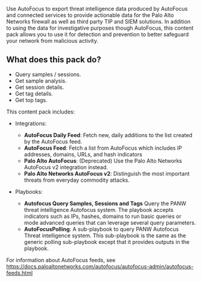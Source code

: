 Use AutoFocus to export threat intelligence data produced by AutoFocus and connected services to provide actionable data for the Palo Alto Networks firewall as well as third party TIP and SIEM solutions. In addition to using the data for investigative purposes though AutoFocus, this content pack allows you to use it for detection and prevention to better safeguard your network from malicious activity.



## What does this pack do?
- Query samples / sessions.
- Get sample analysis.
- Get session details.
- Get tag details.
- Get top tags.



This content pack includes:
- Integrations:
   - **AutoFocus Daily Feed**: Fetch new, daily additions to the list created by the AutoFocus feed.
   - **AutoFocus Feed**: Fetch a list from AutoFocus which includes IP addresses, domains, URLs, and hash indicators 
   - **Palo Alto AutoFocus**: (Deprecated)
Use the Palo Alto Networks AutoFocus v2 integration instead. 
   - **Palo Alto Networks AutoFocus v2**:
Distinguish the most important threats from everyday commodity attacks.

- Playbooks:
  - **Autofocus Query Samples, Sessions and Tags**
Query the PANW threat intelligence Autofocus system. The playbook accepts indicators such as IPs, hashes, domains to run basic queries or mode advanced queries that can leverage several query parameters. 
  - **AutoFocusPolling**: A sub-playbook to query PANW Autofocus Threat intelligence system. This sub-playbook is the same as the generic polling sub-playbook except that it provides outputs in the playbook. 

For information about AutoFocus feeds, see https://docs.paloaltonetworks.com/autofocus/autofocus-admin/autofocus-feeds.html
